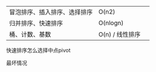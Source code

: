 |                              |                 |      |
| ---------------------------- | --------------- | ---- |
| 冒泡排序、插入排序、选择排序 | O(n2)           |      |
| 归并排序、快速排序           | O(nlogn)        |      |
| 桶、计数、基数               | O(n) / 线性排序 |      |



快速排序怎么选择中点pivot

最坏情况